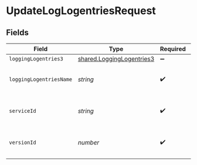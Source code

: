 # UpdateLogLogentriesRequest


## Fields

| Field                                                                  | Type                                                                   | Required                                                               | Description                                                            | Example                                                                |
| ---------------------------------------------------------------------- | ---------------------------------------------------------------------- | ---------------------------------------------------------------------- | ---------------------------------------------------------------------- | ---------------------------------------------------------------------- |
| `loggingLogentries3`                                                   | [shared.LoggingLogentries3](../../models/shared/logginglogentries3.md) | :heavy_minus_sign:                                                     | N/A                                                                    |                                                                        |
| `loggingLogentriesName`                                                | *string*                                                               | :heavy_check_mark:                                                     | The name for the real-time logging configuration.                      | test-log-endpoint                                                      |
| `serviceId`                                                            | *string*                                                               | :heavy_check_mark:                                                     | Alphanumeric string identifying the service.                           | SU1Z0isxPaozGVKXdv0eY                                                  |
| `versionId`                                                            | *number*                                                               | :heavy_check_mark:                                                     | Integer identifying a service version.                                 | 1                                                                      |